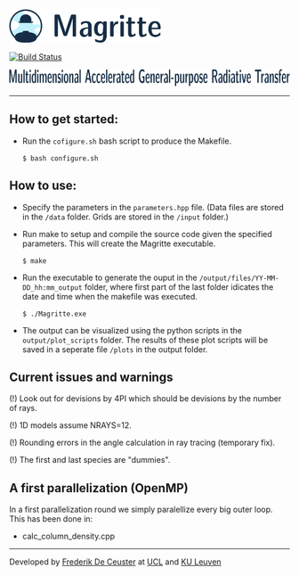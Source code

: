 <img src="/docs/Images/Magritte_logo.png" height="60">

[![Build Status](https://travis-ci.com/UCL/Magritte.svg?token=j3NNTbFLxGaJNsSoKgCz&branch=master)](https://travis-ci.com/UCL/Magritte)

<img src="/docs/Images/Magritte_name.png" height="30">

---

## How to get started:

- Run the `cofigure.sh` bash script to produce the Makefile.
  ```
  $ bash configure.sh
  ```


## How to use:

- Specify the parameters in the `parameters.hpp` file.
  (Data files are stored in the `/data` folder.
   Grids are stored in the `/input` folder.)

- Run make to setup and compile the source code given the specified parameters.
  This will create the Magritte executable.
  ```
  $ make
  ```

- Run the executable to generate the ouput in the `/output/files/YY-MM-DD_hh:mm_output` folder,
  where first part of the last folder idicates the date and time when the makefile was executed.
  ```
  $ ./Magritte.exe
  ```

- The output can be visualized using the python scripts in the `output/plot_scripts` folder.
  The results of these plot scripts will be saved in a seperate file `/plots` in the output folder.






## Current issues and warnings

(!) Look out for devisions by 4PI which should be devisions by the number of rays.

(!) 1D models assume NRAYS=12.

(!) Rounding errors in the angle calculation in ray tracing (temporary fix).

(!) The first and last species are "dummies".


## A first parallelization (OpenMP)

In a first parallelization round we simply paralellize every big outer loop. This has been done in:

 - calc_column_density.cpp



---



Developed by [Frederik De Ceuster](https://github.com/FrederikDeCeuster) at [UCL](https://github.com/ucl) and [KU Leuven](https://github.com/IvS-KULeuven)

